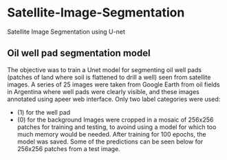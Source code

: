 # Satellite-Image-Segmentation
Satellite Image Segmentation using U-net

## Oil well pad segmentation model
The objective was to train a Unet model for segmenting oil well pads (patches of land where soil is flattened to drill a well) seen from satellite images.
A series of 25 images were taken from Google Earth from oil fields in Argentina where well pads were clearly visible, and these images annotated using apeer web interface.
Only two label categories were used:
- (1) for the well pad
- (0) for the background 
Images were cropped in a mosaic of 256x256 patches for training and testing, to avoind using a model for which too much memory would be needed. After training for 100 epochs, the model was saved.
Some of the predictions can be seen below for 256x256 patches from a test image.


